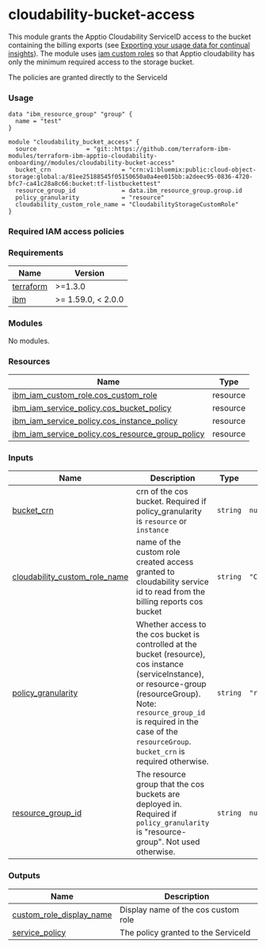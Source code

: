 <!-- Update the title -->
# cloudability-bucket-access

<!-- Add a description of module(s) in this repo -->
This module grants the Apptio Cloudability ServiceID access to the bucket containing the billing exports (see [Exporting your usage data for continual insights](https://cloud.ibm.com/docs/billing-usage?topic=billing-usage-exporting-your-usage&interface=terraform)). The module uses [iam custom roles](https://cloud.ibm.com/docs/account?topic=account-custom-roles&interface=ui) so that Apptio cloudability has only the minimum required access to the storage bucket.

The policies are granted directly to the ServiceId

### Usage

<!--
Add an example of the use of the module in the below code block.

Use real values instead of "var.<var_name>" or other placeholder values
unless real values don't help users know what to change.
-->


```hcl
data "ibm_resource_group" "group" {
  name = "test"
}

module "cloudability_bucket_access" {
  source              = "git::https://github.com/terraform-ibm-modules/terraform-ibm-apptio-cloudability-onboarding//modules/cloudability-bucket-access"
  bucket_crn                    = "crn:v1:bluemix:public:cloud-object-storage:global:a/81ee25188545f05150650a0a4ee015bb:a2deec95-0836-4720-bfc7-ca41c28a8c66:bucket:tf-listbuckettest"
  resource_group_id             = data.ibm_resource_group.group.id
  policy_granularity            = "resource"
  cloudability_custom_role_name = "CloudabilityStorageCustomRole"
}
```

### Required IAM access policies

<!-- PERMISSIONS REQUIRED TO RUN MODULE
If this module requires permissions, uncomment the following block and update
the sample permissions, following the format.
Replace the sample Account and IBM Cloud service names and roles with the
information in the console at
Manage > Access (IAM) > Access groups > Access policies.
-->

<!--
You need the following permissions to run this module.

- Account Management
    - **Sample Account Service** service
        - `Editor` platform access
        - `Manager` service access
    - IAM Services
        - **Sample Cloud Service** service
            - `Administrator` platform access
-->

<!-- NO PERMISSIONS FOR MODULE
If no permissions are required for the module, uncomment the following
statement instead the previous block.
-->

<!-- No permissions are needed to run this module.-->


<!-- The following content is automatically populated by the pre-commit hook -->
<!-- BEGINNING OF PRE-COMMIT-TERRAFORM DOCS HOOK -->
### Requirements

| Name | Version |
|------|---------|
| <a name="requirement_terraform"></a> [terraform](#requirement\_terraform) | >=1.3.0 |
| <a name="requirement_ibm"></a> [ibm](#requirement\_ibm) | >= 1.59.0, < 2.0.0 |

### Modules

No modules.

### Resources

| Name | Type |
|------|------|
| [ibm_iam_custom_role.cos_custom_role](https://registry.terraform.io/providers/IBM-Cloud/ibm/latest/docs/resources/iam_custom_role) | resource |
| [ibm_iam_service_policy.cos_bucket_policy](https://registry.terraform.io/providers/IBM-Cloud/ibm/latest/docs/resources/iam_service_policy) | resource |
| [ibm_iam_service_policy.cos_instance_policy](https://registry.terraform.io/providers/IBM-Cloud/ibm/latest/docs/resources/iam_service_policy) | resource |
| [ibm_iam_service_policy.cos_resource_group_policy](https://registry.terraform.io/providers/IBM-Cloud/ibm/latest/docs/resources/iam_service_policy) | resource |

### Inputs

| Name | Description | Type | Default | Required |
|------|-------------|------|---------|:--------:|
| <a name="input_bucket_crn"></a> [bucket\_crn](#input\_bucket\_crn) | crn of the cos bucket. Required if policy\_granularity is `resource` or `instance` | `string` | `null` | no |
| <a name="input_cloudability_custom_role_name"></a> [cloudability\_custom\_role\_name](#input\_cloudability\_custom\_role\_name) | name of the custom role created access granted to cloudability service id to read from the billing reports cos bucket | `string` | `"CloudabilityStorageCustomRole"` | no |
| <a name="input_policy_granularity"></a> [policy\_granularity](#input\_policy\_granularity) | Whether access to the cos bucket is controlled at the bucket (resource), cos instance (serviceInstance), or resource-group (resourceGroup). Note: `resource_group_id` is required in the case of the `resourceGroup`. `bucket_crn` is required otherwise. | `string` | `"resource"` | no |
| <a name="input_resource_group_id"></a> [resource\_group\_id](#input\_resource\_group\_id) | The resource group that the cos buckets are deployed in. Required if `policy_granularity` is "resource-group". Not used otherwise. | `string` | `null` | no |

### Outputs

| Name | Description |
|------|-------------|
| <a name="output_custom_role_display_name"></a> [custom\_role\_display\_name](#output\_custom\_role\_display\_name) | Display name of the cos custom role |
| <a name="output_service_policy"></a> [service\_policy](#output\_service\_policy) | The policy granted to the ServiceId |
<!-- END OF PRE-COMMIT-TERRAFORM DOCS HOOK -->
